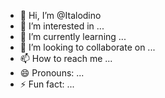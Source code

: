 - 👋 Hi, I’m @Italodino
- 👀 I’m interested in ...
- 🌱 I’m currently learning ...
- 💞️ I’m looking to collaborate on ...
- 📫 How to reach me ...
- 😄 Pronouns: ...
- ⚡ Fun fact: ...

<!---
Italodino/Italodino is a ✨ special ✨ repository because its `README.md` (this file) appears on your GitHub profile.
You can click the Preview link to take a look at your changes.
--->
